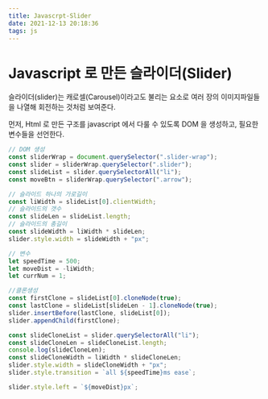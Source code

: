 ```yaml
---
title: Javascrpt-Slider
date: 2021-12-13 20:18:36
tags: js
---
```


# Javascript 로 만든 슬라이더(Slider)

슬라이더(slider)는 캐로셀(Carousel)이라고도 불리는 요소로 여러 장의 이미지파일들을 나열해 회전하는 것처럼 보여준다.

먼저, Html 로 만든 구조를 javascript 에서 다룰 수 있도록 DOM 을 생성하고, 필요한 변수들을 선언한다.

```javascript
// DOM 생성
const sliderWrap = document.querySelector(".slider-wrap");
const slider = sliderWrap.querySelector(".slider");
const slideList = slider.querySelectorAll("li");
const moveBtn = sliderWrap.querySelector(".arrow");

// 슬라이드 하나의 가로길이
const liWidth = slideList[0].clientWidth;
// 슬라이드의 갯수
const slideLen = slideList.length;
// 슬라이드의 총길이
const slideWidth = liWidth * slideLen;
slider.style.width = slideWidth + "px";

// 변수
let speedTime = 500;
let moveDist = -liWidth;
let currNum = 1;

//클론생성
const firstClone = slideList[0].cloneNode(true);
const lastClone = slideList[slideLen - 1].cloneNode(true);
slider.insertBefore(lastClone, slideList[0]);
slider.appendChild(firstClone);

const slideCloneList = slider.querySelectorAll("li");
const slideCloneLen = slideCloneList.length;
console.log(slideCloneLen);
const slideCloneWidth = liWidth * slideCloneLen;
slider.style.width = slideCloneWidth + "px";
slider.style.transition = `all ${speedTime}ms ease`;

slider.style.left = `${moveDist}px`;
```
